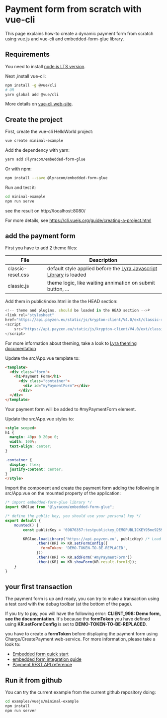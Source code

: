 # Payment form from scratch with vue-cli

This page explains how-to create a dynamic payment form from scratch using
vue.js and vue-cli and embedded-form-glue library.

## Requirements

You need to install [node.js LTS version](https://nodejs.org/en/).

Next ,install vue-cli:

```bash
npm install -g @vue/cli
# OR
yarn global add @vue/cli
```

More details on [vue-cli web-site](https://cli.vuejs.org/guide/installation.html).

## Create the project

First, create the vue-cli HelloWorld project:

```sh
vue create minimal-example
```

Add the dependency with yarn:

```bash
yarn add @lyracom/embedded-form-glue
```

Or with npm:

```bash
npm install --save @lyracom/embedded-form-glue
```

Run and test it:

```sh
cd mininal-example
npm run serve
```

see the result on http://localhost:8080/

For more  details, see https://cli.vuejs.org/guide/creating-a-project.html

## add the payment form

First you have to add 2 theme files:

| File                  | Description
| --------------------- | ---------------------
| classic-reset.css     | default style applied before the [Lyra Javascript Library][JS Link] is loaded
| classic.js            | theme logic, like waiting annimation on submit button, ...

Add them in public/index.html in the the HEAD section:

```javascript
<!-- theme and plugins. should be loaded in the HEAD section -->º
<link rel="stylesheet"
href="https://api.payzen.eu/static/js/krypton-client/V4.0/ext/classic-reset.css">
<script
    src="https://api.payzen.eu/static/js/krypton-client/V4.0/ext/classic.js">
</script>
```

For more information about theming, take a look to [Lyra theming documentation][JS Themes]

Update the src/App.vue template to:

```html
<template>
  <div class="form">
    <h1>Payment Form</h1>
      <div class="container">
        <div id="myPaymentForm"></div>
      </div>
  </div>
</template>
````

Your payment form will be added to #myPaymentForm element.

Update the src/App.vue styles to:

```html
<style scoped>
h1 {
  margin: 40px 0 20px 0;
  width: 100%;
  text-align: center;
}

.container {
  display: flex;
  justify-content: center;
}
</style>
```

Import the component and create the payment form adding the following in
src/App.vue on the mounted property of the application:

```javascript
/* import embedded-form-glue library */
import KRGlue from "@lyracom/embedded-form-glue";

/* define the public key, you should use your personal key */
export default {
    mounted() {
        const publicKey = '69876357:testpublickey_DEMOPUBLICKEY95me92597fd28tGD4r5';

        KRGlue.loadLibrary('https://api.payzen.eu', publicKey) /* Load the remote library */
              .then((KR) => KR.setFormConfig({                          /* set the minimal configuration */
                formToken: 'DEMO-TOKEN-TO-BE-REPLACED',
              }))
              .then((KR) => KR.addForm('#myPaymentForm'))               /* create a payment form */
              .then((KR) => KR.showForm(KR.result.formId));             /* show the payment form */
    }
}
```

## your first transaction

The payment form is up and ready, you can try to make a transaction using
a test card with the debug toolbar (at the bottom of the page).

If you try to pay, you will have the following error: **CLIENT_998: Demo form, see the documentation**.
It's because the **formToken** you have defined using **KR.setFormConfig** is set to **DEMO-TOKEN-TO-BE-REPLACED**.

you have to create a **formToken** before displaying the payment form using Charge/CreatePayment web-service.
For more information, please take a look to:

* [Embedded form quick start][JS quick start]
* [embedded form integration guide][JS integration guide]
* [Payment REST API reference][REST API]

## Run it from github

You can try the current example from the current github repository doing:

```sh
cd examples/vuejs/minimal-example
npm install
npm run server
```

[JS Link]: https://lyra.com/fr/doc/rest/V4.0/javascript
[JS Themes]: https://lyra.com/fr/doc/rest/V4.0/javascript/features/themes.html
[JS quick start]: https://lyra.com/fr/doc/rest/V4.0/javascript/quick_start_js.html
[JS integration guide]: https://lyra.com/fr/doc/rest/V4.0/javascript/guide/start.html
[REST API]: https://lyra.com/fr/doc/rest/V4.0/api/reference.html
